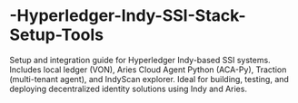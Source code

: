 # -Hyperledger-Indy-SSI-Stack-Setup-Tools
Setup and integration guide for Hyperledger Indy-based SSI systems. Includes local ledger (VON), Aries Cloud Agent Python (ACA-Py), Traction (multi-tenant agent), and IndyScan explorer. Ideal for building, testing, and deploying decentralized identity solutions using Indy and Aries.
